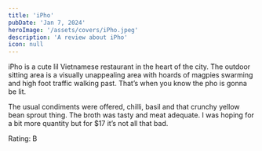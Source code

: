 ```yaml
---
title: 'iPho'
pubDate: 'Jan 7, 2024'
heroImage: '/assets/covers/iPho.jpeg'
description: 'A review about iPho'
icon: null
---
```


iPho is a cute lil Vietnamese restaurant in the heart of the city. The outdoor sitting area is a visually unappealing area with hoards of magpies swarming and high foot traffic walking past. That’s when you know the pho is gonna be lit.

The usual condiments were offered, chilli, basil and that crunchy yellow bean sprout thing. The broth was tasty and meat adequate. I was hoping for a bit more quantity but for $17 it’s not all that bad.

Rating: B
